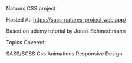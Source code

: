 Natours CSS project

Hosted At: https://sass-natures-project.web.app/

Based on udemy tutorial by Jonas Schmedtmann 

Topics Covered:

SASS/SCSS
Css Animations
Responsive Design